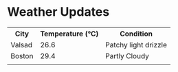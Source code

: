 # Weather Updates

<!-- WEATHER-UPDATE-START -->
<table><tr><th>City</th><th>Temperature (°C)</th><th>Condition</th></tr><tr><td>Valsad</td><td>26.6</td><td>Patchy light drizzle</td></tr><tr><td>Boston</td><td>29.4</td><td>Partly Cloudy</td></tr><tr><td></td><td></td><td></td></tr></table>
<!-- WEATHER-UPDATE-END -->
